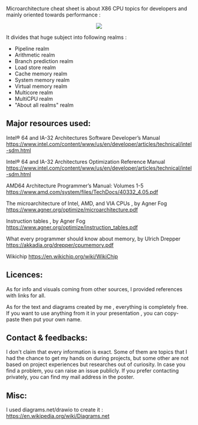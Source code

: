 Microarchitecture cheat sheet is about X86 CPU topics for developers and mainly oriented towards performance :

<p align="center">  
<img src="https://github.com/akhin/microarchitecture-cheatsheet/blob/main/snapshot.png">       
</p>

It divides that huge subject into following realms :
    
- Pipeline realm
- Arithmetic realm
- Branch prediction realm
- Load store realm
- Cache memory realm
- System memory realm
- Virtual memory realm
- Multicore realm
- MultiCPU realm
- "About all realms" realm

## <a name="Resources">**Major resources used:** 

Intel® 64 and IA-32 Architectures Software Developer’s Manual
https://www.intel.com/content/www/us/en/developer/articles/technical/intel-sdm.html

Intel® 64 and IA-32 Architectures Optimization Reference Manual
https://www.intel.com/content/www/us/en/developer/articles/technical/intel-sdm.html

AMD64 Architecture Programmer’s Manual: Volumes 1-5
https://www.amd.com/system/files/TechDocs/40332_4.05.pdf

The microarchitecture of Intel, AMD, and VIA CPUs , by Agner Fog
https://www.agner.org/optimize/microarchitecture.pdf

Instruction tables , by Agner Fog 
https://www.agner.org/optimize/instruction_tables.pdf

What every programmer should know about memory, by Ulrich Drepper
https://akkadia.org/drepper/cpumemory.pdf

Wikichip
https://en.wikichip.org/wiki/WikiChip

## <a name="Licences">**Licences:** 
As for info and visuals coming from other sources, I provided references with links for all.

As for the text and diagrams created by me , everything is completely free.
If you want to use anything from it in your presentation , you can copy-paste then put your own name.
        
## <a name="Feedbacks">**Contact & feedbacks:** 
I don't claim that every information is exact. Some of them are topics that I had the chance to get my hands on during projects, but some other are not based on project experiences but researches out of curiosity.
In case you find a problem, you can raise an issue publicly. 
If you prefer contacting privately, you can find my mail address in the poster.

## <a name="Misc">**Misc:** 
I used diagrams.net/drawio to create it :
https://en.wikipedia.org/wiki/Diagrams.net